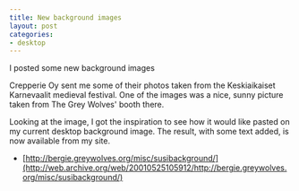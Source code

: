 ```yaml
---
title: New background images
layout: post
categories:
- desktop
---
```

I posted some new background images

Crepperie Oy sent me some of their photos taken from the Keskiaikaiset Karnevaalit medieval festival. One of the images was a nice, sunny picture taken from The Grey Wolves' booth there.

Looking at the image, I got the inspiration to see how it would like pasted on my current desktop background image. The result, with some text added, is now available from my site.

* [http://bergie.greywolves.org/misc/susibackground/](http://web.archive.org/web/20010525105912/http://bergie.greywolves.org/misc/susibackground/)
